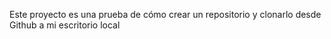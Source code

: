 Este proyecto es una prueba de cómo crear un repositorio y clonarlo desde Github a mi escritorio local
